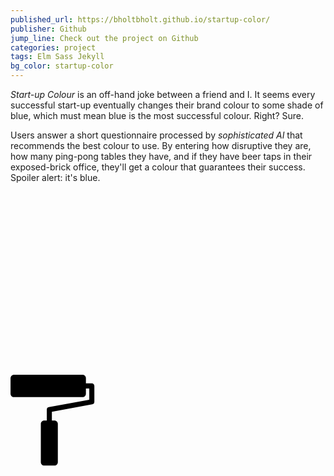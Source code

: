 ```yaml
---
published_url: https://bholtbholt.github.io/startup-color/
publisher: Github
jump_line: Check out the project on Github
categories: project
tags: Elm Sass Jekyll
bg_color: startup-color
---
```


_Start-up Colour_ is an off-hand joke between a friend and I. It seems every successful start-up eventually changes their brand colour to some shade of blue, which must mean blue is the most successful colour. Right? Sure.

Users answer a short questionnaire processed by _sophisticated AI_ that recommends the best colour to use. By entering how disruptive they are, how many ping-pong tables they have, and if they have beer taps in their exposed-brick office, they'll get a colour that guarantees their success. Spoiler alert: it's blue.

<svg xmlns="http://www.w3.org/2000/svg" viewBox="0 0 1462 1766" class="illustration">
  <path class="illustration__fill animate-paint-brush" d="M350.017 865.701c0-8.67-7.021-15.701-15.701-15.701H15.886c-3.25 0-6.273.99-8.778 2.689a15.794 15.794 0 0 0-4.238 4.238 15.607 15.607 0 0 0-2.685 8.774v72.398c0 3.25.99 6.276 2.685 8.778a15.83 15.83 0 0 0 4.238 4.24 15.63 15.63 0 0 0 8.778 2.683h318.43c8.681 0 15.701-7.027 15.701-15.701V913.67h15.665v52.151l-187.552 34.241a11.768 11.768 0 0 0-9.656 11.59v50.445h-11.968c-8.674 0-15.701 7.025-15.701 15.701v177.922c0 8.672 7.027 15.701 15.701 15.701h47.488c8.672 0 15.701-7.029 15.701-15.701v-177.922c0-8.668-7.029-15.701-15.701-15.701h-11.962v-40.619l187.548-34.242a11.767 11.767 0 0 0 9.657-11.587v-73.747c0-6.502-5.273-11.776-11.773-11.776h-27.431v-24.424h-.016v-.001z"/>
  <path class="illustration__stroke animate-paint opacity-50" fill="none" stroke-linejoin="bevel" stroke-width="331" d="M166.281 860.293V303.906L929.219 1412 541.313 101.234l628.875 822.608"/>
</svg>
